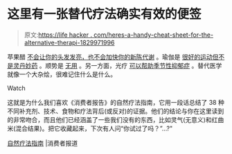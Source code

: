 # 这里有一张替代疗法确实有效的便签

> 原文:[https://life hacker . com/heres-a-handy-cheat-sheet-for-the-alternative-therapi-1829971996](https://lifehacker.com/heres-a-handy-cheat-sheet-for-which-alternative-therapi-1829971996)

苹果醋 [不会让你的头发发亮，也不会加快你的新陈代谢](https://lifehacker.com/apple-cider-vinegar-isnt-the-miracle-elixir-its-cracked-1798501504) 。瑜伽是 [很好的运动但不是灵丹妙药](https://vitals.lifehacker.com/does-yoga-have-any-real-fitness-benefits-1713922947) 。顺势是 [无用](https://vitals.lifehacker.com/what-homeopathy-is-and-why-its-useless-1795694290#_ga=2.126043397.968942123.1540214725-1456718367.1520458611) 。另一方面，光疗 [可以帮助季节性抑郁症](https://lifehacker.com/how-to-deal-with-the-winter-blues-using-light-and-dark-5987531) 。替代医学就像一个大杂烩，很难记住什么是什么。

Watch

这就是为什么我们喜欢《消费者报告》的自然疗法指南，它用一段话总结了 38 种不同补充剂、技术、食物和疗法背后(或反对)的证据。他们的结论与你在这里读到的非常吻合，而且他们已经涵盖了一些我们没有的东西，比如灵气(无意义)和红曲米(混合结果)。把它收藏起来，下次有人问“你试过了吗？”...?"

[自然疗法指南](https://www.consumerreports.org/alternative-medicine/guide-to-natural-cures-alternative-medicine/) |消费者报道